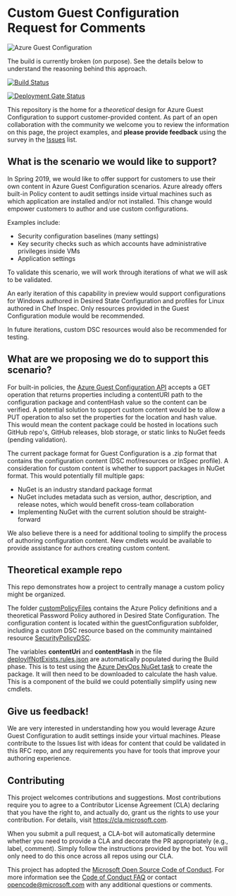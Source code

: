 # Custom Guest Configuration Request for Comments
![Azure Guest Configuration](https://contosodev.blob.core.windows.net/img/GuestConfigurationIcon.jpg)

The build is currently broken (on purpose).
See the details below to understand the reasoning behind this approach.

[![Build Status](https://dev.azure.com/azvmguestpolicy/CustomGuestConfiguration/_apis/build/status/Microsoft.rfc_customguestconfig?branchName=master)](https://dev.azure.com/azvmguestpolicy/CustomGuestConfiguration/_build/latest?definitionId=3?branchName=master)

[![Deployment Gate Status](https://vsrm.dev.azure.com/azvmguestpolicy/_apis/public/Release/badge/8cf7364a-2490-4dd7-8353-5c7e17e8728d/1/1)](https://vsrm.dev.azure.com/azvmguestpolicy/_apis/public/Release/badge/8cf7364a-2490-4dd7-8353-5c7e17e8728d/1/1)

This repository is the home for a *theoretical* design for Azure Guest Configuration
to support customer-provided content.
As part of an open collaboration with the community
we welcome you to review the information on this page,
the project examples,
and **please provide feedback** using the survey in the
[Issues](https://github.com/Microsoft/rfc_customguestconfig/issues)
list.

## What is the scenario we would like to support?

In Spring 2019,
we would like to offer support for customers to use their own content
in Azure Guest Configuration scenarios.
Azure already offers built-in Policy content to audit settings
inside virtual machines such as which application are installed and/or not installed.
This change would empower customers to author
and use custom configurations.

Examples include:

- Security configuration baselines (many settings)
- Key security checks such as which accounts have administrative privileges inside VMs
- Application settings

To validate this scenario,
we will work through iterations of what we will ask to be validated.

An early iteration of this capability in preview would support
configurations for Windows authored in Desired State Configuration
and profiles for Linux authored in Chef Inspec.
Only resources provided in the Guest Configuration module
would be recommended.

In future iterations,
custom DSC resources would also be recommended for testing.

## What are we proposing we do to support this scenario?

For built-in policies,
the
[Azure Guest Configuration API](https://docs.microsoft.com/en-us/rest/api/guestconfiguration/guestconfigurationassignments/get#guestconfigurationnavigation)
accepts a GET operation that returns properties
including a contentURI path to the configuration package
and contentHash value so the content can be verified.
A potential solution to support custom content
would be to allow a PUT operation to also set the properties
for the location and hash value.
This would mean the content package could be hosted in locations
such GitHub repo's, GitHub releases, blob storage,
or static links to NuGet feeds (pending validation).

The current package format for Guest Configuration
is a .zip format that contains the configuration content
(DSC mof/resources or InSpec profile).
A consideration for custom content is whether
to support packages in NuGet format.
This would potentially fill multiple gaps:

- NuGet is an industry standard package format
- NuGet includes metadata such as version, author, description, and release notes, which would benefit cross-team collaboration
- Implementing NuGet with the current solution should be straight-forward

We also believe there is a need for additional tooling
to simplify the process of authoring configuration content.
New cmdlets would be available to provide assistance for authors
creating custom content.

## Theoretical example repo

This repo demonstrates how a project
to centrally manage a custom policy
might be organized.

The folder
[customPolicyFiles](https://github.com/Microsoft/rfc_customguestconfig/tree/master/customPolicyFiles)
contains the Azure Policy definitions
and a theoretical Password Policy
authored in Desired State Configuration.
The configuration content is located
within the guestConfiguration subfolder,
including a custom DSC resource based on the community maintained resource
[SecurityPolicyDSC](https://github.com/PowerShell/SecurityPolicyDsc).

The variables **contentUri** and **contentHash**
in the file
[deployIfNotExists.rules.json](https://github.com/Microsoft/rfc_customguestconfig/blob/master/customPolicyFiles/deployIfNotExists.rules.json#L85)
are automatically populated during the Build phase.
This is to test using the
[Azure DevOps NuGet task](https://docs.microsoft.com/en-us/azure/devops/pipelines/tasks/package/nuget?view=vsts)
to create the package.
It will then need to be downloaded to calculate the hash value.
This is a component of the build we could potentially simplify using new cmdlets.

## Give us feedback!

We are very interested in understanding how you would leverage
Azure Guest Configuration to audit settings
inside your virtual machines.
Please contribute to the Issues list with ideas for content
that could be validated in this RFC repo,
and any requirements you have for tools that improve your authoring experience.

## Contributing

This project welcomes contributions and suggestions.  Most contributions require you to agree to a
Contributor License Agreement (CLA) declaring that you have the right to, and actually do, grant us
the rights to use your contribution. For details, visit https://cla.microsoft.com.

When you submit a pull request, a CLA-bot will automatically determine whether you need to provide
a CLA and decorate the PR appropriately (e.g., label, comment). Simply follow the instructions
provided by the bot. You will only need to do this once across all repos using our CLA.

This project has adopted the [Microsoft Open Source Code of Conduct](https://opensource.microsoft.com/codeofconduct/).
For more information see the [Code of Conduct FAQ](https://opensource.microsoft.com/codeofconduct/faq/) or
contact [opencode@microsoft.com](mailto:opencode@microsoft.com) with any additional questions or comments.
